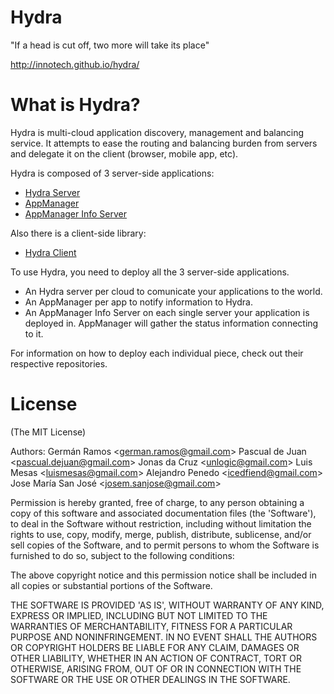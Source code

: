 Hydra
=====

"If a head is cut off, two more will take its place"

http://innotech.github.io/hydra/

# What is Hydra?
Hydra is multi-cloud application discovery, management and balancing service.
It attempts to ease the routing and balancing burden from servers and delegate it on the client (browser, mobile app, etc).

Hydra is composed of 3 server-side applications:
* <a href="https://github.com/innotech/hydra_server">Hydra Server</a>
* <a href="https://github.com/innotech/hydra_app_manager">AppManager</a>
* <a href="https://github.com/innotech/hydra_basic_probe">AppManager Info Server</a>

Also there is a client-side library:
* <a href="https://github.com/innotech/hydra_node_client">Hydra Client</a>

To use Hydra, you need to deploy all the 3 server-side applications. 
* An Hydra server per cloud to comunicate your applications to the world.
* An AppManager per app to notify information to Hydra.
* An AppManager Info Server on each single server your application is deployed in. AppManager will gather the status information connecting to it.

For information on how to deploy each individual piece, check out their respective repositories.

# License

(The MIT License)

Authors: 
Germán Ramos &lt;german.ramos@gmail.com&gt; 
Pascual de Juan &lt;pascual.dejuan@gmail.com&gt; 
Jonas da Cruz &lt;unlogic@gmail.com&gt; 
Luis Mesas &lt;luismesas@gmail.com&gt; 
Alejandro Penedo &lt;icedfiend@gmail.com&gt; 
Jose María San José &lt;josem.sanjose@gmail.com&gt; 

Permission is hereby granted, free of charge, to any person obtaining
a copy of this software and associated documentation files (the
'Software'), to deal in the Software without restriction, including
without limitation the rights to use, copy, modify, merge, publish,
distribute, sublicense, and/or sell copies of the Software, and to
permit persons to whom the Software is furnished to do so, subject to
the following conditions:

The above copyright notice and this permission notice shall be
included in all copies or substantial portions of the Software.

THE SOFTWARE IS PROVIDED 'AS IS', WITHOUT WARRANTY OF ANY KIND,
EXPRESS OR IMPLIED, INCLUDING BUT NOT LIMITED TO THE WARRANTIES OF
MERCHANTABILITY, FITNESS FOR A PARTICULAR PURPOSE AND NONINFRINGEMENT.
IN NO EVENT SHALL THE AUTHORS OR COPYRIGHT HOLDERS BE LIABLE FOR ANY
CLAIM, DAMAGES OR OTHER LIABILITY, WHETHER IN AN ACTION OF CONTRACT,
TORT OR OTHERWISE, ARISING FROM, OUT OF OR IN CONNECTION WITH THE
SOFTWARE OR THE USE OR OTHER DEALINGS IN THE SOFTWARE.
